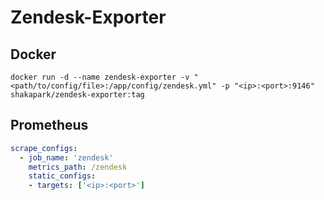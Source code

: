 # Zendesk-Exporter

## Docker

~~~ shell
docker run -d --name zendesk-exporter -v "<path/to/config/file>:/app/config/zendesk.yml" -p "<ip>:<port>:9146" shakapark/zendesk-exporter:tag
~~~

## Prometheus

```yml
scrape_configs:
  - job_name: 'zendesk'
    metrics_path: /zendesk
    static_configs:
    - targets: ['<ip>:<port>']
```